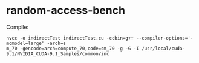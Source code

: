 # random-access-bench

Compile:
```
nvcc -o indirectTest indirectTest.cu -ccbin=g++ --compiler-options='-mcmodel=large' -arch=s
m_70 -gencode=arch=compute_70,code=sm_70 -g -G -I /usr/local/cuda-9.1/NVIDIA_CUDA-9.1_Samples/common/inc
```
